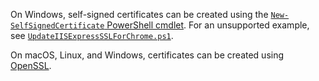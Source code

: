 On Windows, self-signed certificates can be created using the [`New-SelfSignedCertificate` PowerShell cmdlet](/powershell/module/pki/new-selfsignedcertificate). For an unsupported example, see [`UpdateIISExpressSSLForChrome.ps1`](https://github.com/dotnet/AspNetCore.Docs/tree/main/aspnetcore/includes/make-x509-cert/UpdateIISExpressSSLForChrome.ps1).

On macOS, Linux, and Windows, certificates can be created using [OpenSSL](https://www.openssl.org/).
